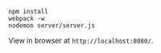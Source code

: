
    npm install
    webpack -w
    nodemon server/server.js

View in browser at `http://localhost:8080/`.
